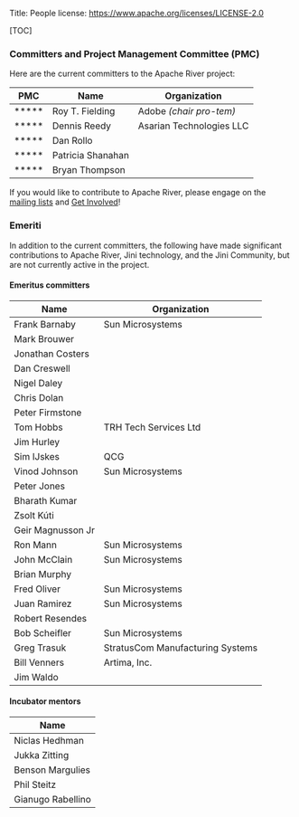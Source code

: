Title: People
license: https://www.apache.org/licenses/LICENSE-2.0

[TOC]

### Committers and Project Management Committee (PMC)

Here are the current committers to the Apache River project:

| PMC   | Name | Organization |
|-------|------|--------------|
| ***** |Roy T. Fielding|Adobe *(chair pro-tem)*|
| ***** |Dennis Reedy|Asarian Technologies LLC|
| ***** |Dan Rollo||
| ***** |Patricia Shanahan||
| ***** |Bryan Thompson||

If you would like to contribute to Apache River,
please engage on the [mailing lists](mailing-lists.html)
and [Get Involved](get-involved.html)!


### Emeriti

In addition to the current committers, the following have made significant
contributions to Apache River, Jini technology, and the Jini Community,
but are not currently active in the project.

#### Emeritus committers

| Name | Organization |
|------|--------------|
|Frank Barnaby|Sun Microsystems|
|Mark Brouwer||
|Jonathan Costers||
|Dan Creswell||
|Nigel Daley||
|Chris Dolan||
|Peter Firmstone||
|Tom Hobbs|TRH Tech Services Ltd|
|Jim Hurley||
|Sim IJskes|QCG|
|Vinod Johnson|Sun Microsystems|
|Peter Jones||
|Bharath Kumar||
|Zsolt Kúti||
|Geir Magnusson Jr||
|Ron Mann|Sun Microsystems|
|John McClain|Sun Microsystems |
|Brian Murphy||
|Fred Oliver| Sun Microsystems|
|Juan Ramirez|Sun Microsystems|
|Robert Resendes||
|Bob Scheifler|Sun Microsystems|
|Greg Trasuk|StratusCom Manufacturing Systems|
|Bill Venners|Artima, Inc.|
|Jim Waldo||

#### Incubator mentors

| Name |
|------|
|Niclas Hedhman|
|Jukka Zitting|
|Benson Margulies|
|Phil Steitz|
|Gianugo Rabellino|

